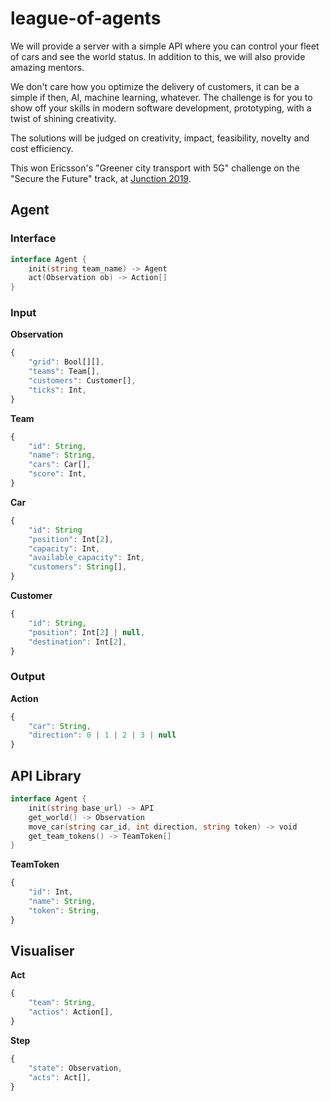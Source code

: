 # league-of-agents

We will provide a server with a simple API where you can control your fleet of cars and see the world status. In addition to this, we will also provide amazing mentors.

We don't care how you optimize the delivery of customers, it can be a simple if then, AI, machine learning, whatever. The challenge is for you to show off your skills in modern software development, prototyping, with a twist of shining creativity.

The solutions will be judged on creativity, impact, feasibility, novelty and cost efficiency.

This won Ericsson's "Greener city transport with 5G" challenge on the "Secure the Future" track,
at [Junction 2019](https://2019.hackjunction.com/).

## Agent

### Interface

```go
interface Agent {
    init(string team_name) -> Agent
    act(Observation ob) -> Action[]
}
```

### Input

**Observation**

```javascript
{
    "grid": Bool[][],
    "teams": Team[],
    "customers": Customer[],
    "ticks": Int,
}
```

**Team**

```javascript
{
    "id": String,
    "name": String,
    "cars": Car[],
    "score": Int,
}
```

**Car**

```javascript
{
    "id": String
    "position": Int[2],
    "capacity": Int,
    "available_capacity": Int,
    "customers": String[],
}
```

**Customer**

```javascript
{
    "id": String,
    "position": Int[2] | null,
    "destination": Int[2],
}
```

### Output

**Action**

```javascript
{
    "car": String,
    "direction": 0 | 1 | 2 | 3 | null
}
```


## API Library

```go
interface Agent {
    init(string base_url) -> API
    get_world() -> Observation
    move_car(string car_id, int direction, string token) -> void
    get_team_tokens() -> TeamToken[]
}
```

**TeamToken**

```javascript
{
    "id": Int,
    "name": String,
    "token": String,
}
```


## Visualiser

**Act**

```javascript
{
    "team": String,
    "actios": Action[],
}
```

**Step**

```javascript
{
    "state": Observation,
    "acts": Act[],
}
```
